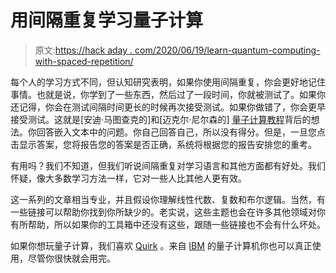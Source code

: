 # 用间隔重复学习量子计算

> 原文:[https://hack aday . com/2020/06/19/learn-quantum-computing-with-spaced-repetition/](https://hackaday.com/2020/06/19/learn-quantum-computing-with-spaced-repetition/)

每个人的学习方式不同，但认知研究表明，如果你使用间隔重复，你会更好地记住事情。也就是说，你学到了一些东西，然后过了一段时间，你就被测试了。如果你还记得，你会在测试间隔时间更长的时候再次接受测试。如果你做错了，你会更早接受测试。这就是[安迪·马图查克的]和[迈克尔·尼尔森的] [量子计算教程](https://quantum.country/qcvc)背后的想法。你回答嵌入文本中的问题。你自己回答自己，所以没有得分。但是，一旦您点击显示答案，您将报告您的答案是否正确，系统将根据您的报告安排您的重考。

有用吗？我们不知道，但我们听说间隔重复对学习语言和其他方面都有好处。我们怀疑，像大多数学习方法一样，它对一些人比其他人更有效。

这一系列的文章相当专业，并且假设你理解线性代数、复数和布尔逻辑。当然，有一些链接可以帮助你找到你所缺少的。老实说，这些主题也会在许多其他领域对你有所帮助，所以如果你的工具箱中还没有这些，跟随一些链接也不会有什么坏处。

如果你想玩量子计算，我们喜欢 [Quirk](https://hackaday.com/2018/01/24/quantum-weirdness-in-your-browser/) 。来自 [IBM](https://hackaday.com/2018/01/31/quantum-communications-in-your-browser/) 的量子计算机你也可以真正使用，尽管你很快就会用完。